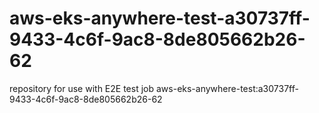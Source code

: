 # aws-eks-anywhere-test-a30737ff-9433-4c6f-9ac8-8de805662b26-62
repository for use with E2E test job aws-eks-anywhere-test:a30737ff-9433-4c6f-9ac8-8de805662b26-62

